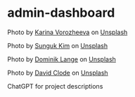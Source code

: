 # admin-dashboard

Photo by <a href="https://unsplash.com/@_k_arinn?utm_content=creditCopyText&utm_medium=referral&utm_source=unsplash">Karina Vorozheeva</a> on <a href="https://unsplash.com/photos/white-butterfly-resting-on-cats-nose-rW-I87aPY5Y?utm_content=creditCopyText&utm_medium=referral&utm_source=unsplash">Unsplash</a>
  
Photo by <a href="https://unsplash.com/@sunyu?utm_content=creditCopyText&utm_medium=referral&utm_source=unsplash">Sunguk Kim</a> on <a href="https://unsplash.com/photos/selective-focus-photography-of-orange-fox-tIfrzHxhPYQ?utm_content=creditCopyText&utm_medium=referral&utm_source=unsplash">Unsplash</a>
  
Photo by <a href="https://unsplash.com/@the_real_napster?utm_content=creditCopyText&utm_medium=referral&utm_source=unsplash">Dominik Lange</a> on <a href="https://unsplash.com/photos/blue-bird-perch-on-brown-tree-BFsm5vldl2I?utm_content=creditCopyText&utm_medium=referral&utm_source=unsplash">Unsplash</a>
  
Photo by <a href="https://unsplash.com/@davidclode?utm_content=creditCopyText&utm_medium=referral&utm_source=unsplash">David Clode</a> on <a href="https://unsplash.com/photos/koala-bear-sleeping-on-tree-Yg_sNKOiXvY?utm_content=creditCopyText&utm_medium=referral&utm_source=unsplash">Unsplash</a>
  
ChatGPT for project descriptions